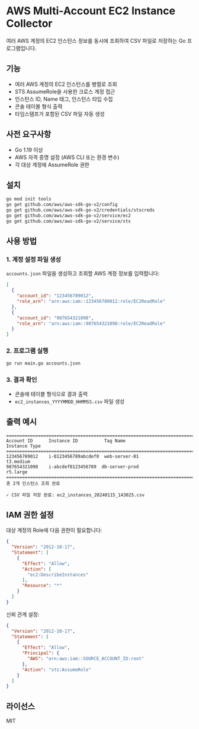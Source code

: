 # AWS Multi-Account EC2 Instance Collector

여러 AWS 계정의 EC2 인스턴스 정보를 동시에 조회하여 CSV 파일로 저장하는 Go 프로그램입니다.

## 기능

- 여러 AWS 계정의 EC2 인스턴스를 병렬로 조회
- STS AssumeRole을 사용한 크로스 계정 접근
- 인스턴스 ID, Name 태그, 인스턴스 타입 수집
- 콘솔 테이블 형식 출력
- 타임스탬프가 포함된 CSV 파일 자동 생성

## 사전 요구사항

- Go 1.19 이상
- AWS 자격 증명 설정 (AWS CLI 또는 환경 변수)
- 각 대상 계정에 AssumeRole 권한

## 설치

```bash
go mod init tools
go get github.com/aws/aws-sdk-go-v2/config
go get github.com/aws/aws-sdk-go-v2/credentials/stscreds
go get github.com/aws/aws-sdk-go-v2/service/ec2
go get github.com/aws/aws-sdk-go-v2/service/sts
```

## 사용 방법

### 1. 계정 설정 파일 생성

`accounts.json` 파일을 생성하고 조회할 AWS 계정 정보를 입력합니다:

```json
[
  {
    "account_id": "123456789012",
    "role_arn": "arn:aws:iam::123456789012:role/EC2ReadRole"
  },
  {
    "account_id": "987654321098",
    "role_arn": "arn:aws:iam::987654321098:role/EC2ReadRole"
  }
]
```

### 2. 프로그램 실행

```bash
go run main.go accounts.json
```

### 3. 결과 확인

- 콘솔에 테이블 형식으로 결과 출력
- `ec2_instances_YYYYMMDD_HHMMSS.csv` 파일 생성

## 출력 예시

```
===============================================================================================
Account ID      Instance ID          Tag Name                       Instance Type       
===============================================================================================
123456789012    i-0123456789abcdef0  web-server-01                  t3.medium           
987654321098    i-abcdef0123456789  db-server-prod                 r5.large            
===============================================================================================
총 2개 인스턴스 조회 완료

✓ CSV 파일 저장 완료: ec2_instances_20240115_143025.csv
```

## IAM 권한 설정

대상 계정의 Role에 다음 권한이 필요합니다:

```json
{
  "Version": "2012-10-17",
  "Statement": [
    {
      "Effect": "Allow",
      "Action": [
        "ec2:DescribeInstances"
      ],
      "Resource": "*"
    }
  ]
}
```

신뢰 관계 설정:

```json
{
  "Version": "2012-10-17",
  "Statement": [
    {
      "Effect": "Allow",
      "Principal": {
        "AWS": "arn:aws:iam::SOURCE_ACCOUNT_ID:root"
      },
      "Action": "sts:AssumeRole"
    }
  ]
}
```

## 라이선스

MIT
